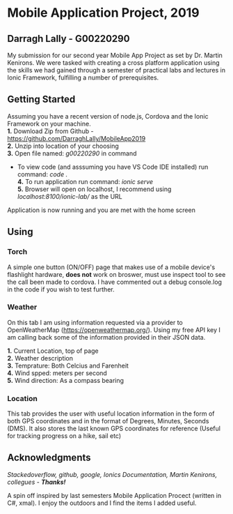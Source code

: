 # Mobile Application Project, 2019
## Darragh Lally - G00220290

My submission for our second year Mobile App Project as set by Dr. Martin Kenirons. We were tasked with creating a cross platform application using the skills we had gained through a semester of practical labs and lectures in Ionic Framework, fulfilling a number of prerequisites.

## Getting Started

Assuming you have a recent version of node.js, Cordova and the Ionic Framework on your machine.  
  **1.** Download Zip from Github - https://github.com/DarraghLally/MobileApp2019  
  **2.** Unzip into location of your choosing  
  **3.** Open file named: *g00220290* in command  
  - To view code (and asssuming you have VS Code IDE installed) run command: *code .*  
  **4.** To run application run command: *ionic serve*  
  **5.** Browser will open on localhost, I recommend using *localhost:8100/ionic-lab/* as the URL  
    
  Application is now running and you are met with the home screen  
  
  ## Using
  
  ### Torch
  A simple one button (ON/OFF) page that makes use of a mobile device's flashlight hardware, **does not** work on broswer, must use inspect tool to see the call been made to cordova. I have commented out a debug console.log in the code if you wish to test further.
  
  ### Weather
  On this tab I am using information requested via a provider to OpenWeatherMap (https://openweathermap.org/). Using my free API key I am calling back some of the information provided in their JSON data.
  
  **1.** Current Location, top of page  
  **2.** Weather description  
  **3.** Temprature: Both Celcius and Farenheit  
  **4.** Wind spped: meters per second  
  **5.** Wind direction: As a compass bearing  
  
  ### Location
  This tab provides the user with useful location information in the form of both GPS coordinates and in the format of Degrees, Minutes, Seconds (DMS). It also stores the last known GPS coordinates for reference (Useful for tracking progress on a hike, sail etc)
  
  ## Acknowledgments
  
  *Stackedoverflow, github, google, Ionics Documentation, Martin Kenirons, collegues - **Thanks!***
  
  A spin off inspired by last semesters Mobile Application Procect (written in C#, xmal). I enjoy the outdoors and I find the items I added useful.
  
  
  
